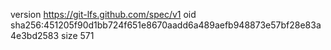 version https://git-lfs.github.com/spec/v1
oid sha256:451205f90d1bb724f651e8670aadd6a489aefb948873e57bf28e83a4e3bd2583
size 571
